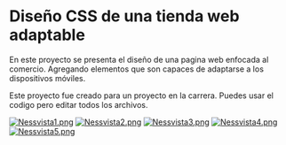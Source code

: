 # Diseño CSS de una tienda web adaptable
En este proyecto se presenta el diseño de una pagina web enfocada al comercio. Agregando elementos que son capaces de adaptarse a los dispositivos móviles.

Este proyecto fue creado para un proyecto en la carrera. 
Puedes usar el codigo pero editar todos los archivos.

[![Nessvista1.png](https://i.postimg.cc/L5QWG8Bz/Nessvista1.png)](https://postimg.cc/CnDJqY21)
[![Nessvista2.png](https://i.postimg.cc/rmc7rbwt/Nessvista2.png)](https://postimg.cc/CZPvycDF)
[![Nessvista3.png](https://i.postimg.cc/mDwJNwPp/Nessvista3.png)](https://postimg.cc/DJSx71d1)
[![Nessvista4.png](https://i.postimg.cc/15jxjJJL/Nessvista4.png)](https://postimg.cc/vcfS1LRz)
[![Nessvista5.png](https://i.postimg.cc/RVF5djQ7/Nessvista5.png)](https://postimg.cc/5jZRNKry)

